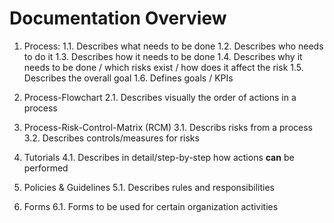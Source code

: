 # Documentation Overview

1. Process: 
1.1. Describes what needs to be done
1.2. Describes who needs to do it
1.3. Describes how it needs to be done
1.4. Describes why it needs to be done / which risks exist / how does it affect the risk
1.5. Describes the overall goal
1.6. Defines goals / KPIs

2. Process-Flowchart
2.1. Describes visually the order of actions in a process

3. Process-Risk-Control-Matrix (RCM)
3.1. Describs risks from a process
3.2. Describes controls/measures for risks

4. Tutorials
4.1. Describes in detail/step-by-step how actions **can** be performed

5. Policies & Guidelines
5.1. Describes rules and responsibilities

6. Forms
6.1. Forms to be used for certain organization activities
